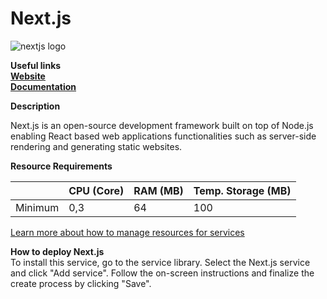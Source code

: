# Next.js

![nextjs logo](https://api.mogenius.com/file/id/78b0239a-5d0e-44a8-bd78-a7d030ea06aa)

**Useful links**  
**[Website](https://nextjs.org/)**  
**[Documentation](https://nextjs.org/docs/getting-started)**  

**Description**

Next.js is an open-source development framework built on top of Node.js enabling React based web applications functionalities such as server-side rendering and generating static websites.

**Resource Requirements**

||CPU (Core)|RAM (MB)  |Temp. Storage (MB)|
|--|--|--|--|
| Minimum | 0,3 |64| 100

[Learn more about how to manage resources for services](./../../development/resources.md)

**How to deploy Next.js**  
To install this service, go to the service library. Select the Next.js service and click "Add service". Follow the on-screen instructions and finalize the create process by clicking "Save".  
